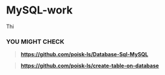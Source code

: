 # MySQL-work
Thi





### YOU MIGHT CHECK

>**https://github.com/poisk-ls/Database-Sql-MySQL**

>**https://github.com/poisk-ls/create-table-on-database**


